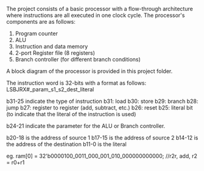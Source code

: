 The project consists of a basic processor with a flow-through architecture where instructions are all executed in one clock cycle. 
The processor's components are as follows:
1. Program counter
2. ALU
3. Instruction and data memory 
4. 2-port Register file (8 registers)
5. Branch controller (for different branch conditions)

A block diagram of the processor is provided in this project folder.

The instruction word is 32-bits with a format as follows:
LSBJRX#_param_s1_s2_dest_literal

b31-25 indicate the type of instruction
b31: load 
b30: store 
b29: branch
b28: jump
b27: register to register (add, subtract, etc.)
b26: reset
b25: literal bit (to indicate that the literal of the instruction is used)

b24-21 indicate the parameter for the ALU or Branch controller.

b20-18 is the address of source 1 
b17-15 is the address of source 2
b14-12 is the address of the destination
b11-0 is the literal

eg. ram[0] 	= 32'b0000100_0011_000_001_010_000000000000;	//r2r, add, r2 = r0+r1
